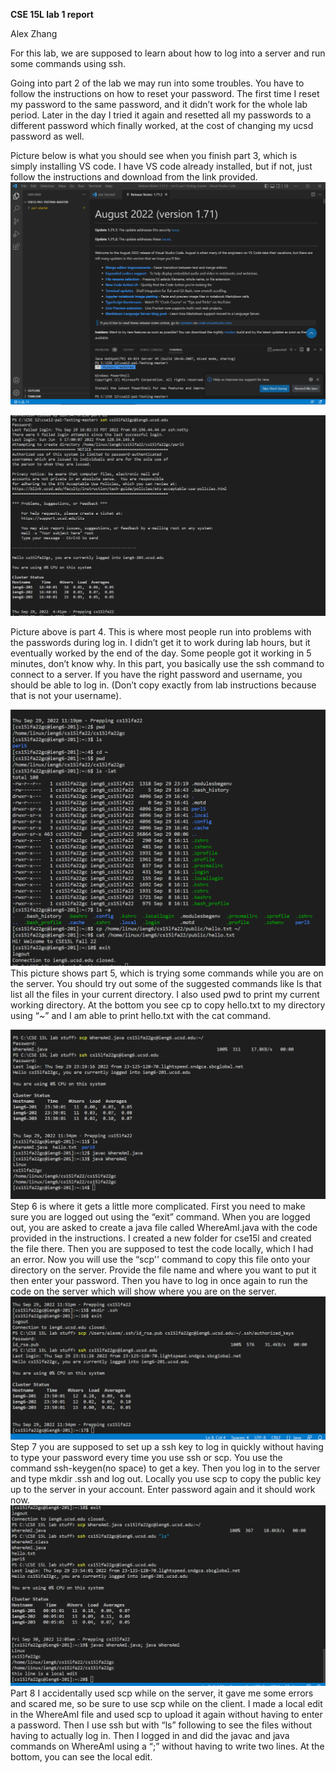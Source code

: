 **CSE 15L lab 1 report**

Alex Zhang

For this lab, we are supposed to learn about how to log into a server and run some commands using ssh.

Going into part 2 of the lab we may run into some troubles. You have to follow the instructions on how to reset your password. The first time I reset my password to the same password, and it didn’t work for the whole lab period. Later in the day I tried it again and resetted all my passwords to a different password which finally worked, at the cost of changing my ucsd password as well.

Picture below is what you should see when you finish part 3, which is simply installing VS code. I have VS code already installed, but if not, just follow the instructions and download from the link provided. 
![Image](CSE%2015L%20lab%201%20vscode.png)

![Image](CSE%2015l%20lab%201%20pic%201.png)

Picture above is part 4. This is where most people run into problems with the passwords during log in. I didn’t get it to work during lab hours, but it eventually worked by the end of the day. Some people got it working in 5 minutes, don’t know why.
In this part, you basically use the ssh command to connect to a server. If you have the right password and username, you should be able to log in. (Don’t copy exactly from lab instructions because that is not your username).

![Image](cse%2015l%20lab%201%20pic%202.png)
This picture shows part 5, which is trying some commands while you are on the server. You should try out some of the suggested commands like ls that list all the files in your current directory. I also used pwd to print my current working directory. At the bottom you see cp to copy hello.txt to my directory using “~” and I am able to print hello.txt with the cat command.

![Image](cse%2015l%20lab%201%20pic%203.png)
Step 6 is where it gets a little more complicated. First you need to make sure you are logged out using the “exit” command. When you are logged out, you are asked to create a java file called WhereAmI.java with the code provided in the instructions. I created a new folder for cse15l and created the file there. Then you are supposed to test the code locally, which I had an error. Now you will use the “scp'' command to copy this file onto your directory on the server. Provide the file name and where you want to put it then enter your password. Then you have to log in once again to run the code on the server which will show where you are on the server.
![Image](cse%2015l%20lab%201%20pic%204.png)
Step 7 you are supposed to set up a ssh key to log in quickly without having to type your password every time you use ssh or scp. You use the command ssh-keygen(no space) to get a key. Then you log in to the server and type mkdir .ssh and log out. Locally you use scp to copy the public key up to the server in your account. Enter password again and it should work now.
![Image](cse%2015l%20lab%201%20pic%205.png)
Part 8 I accidentally used scp while on the server, it gave me some errors and scared me, so be sure to use scp while on the client. I made a local edit in the WhereAmI file and used scp to upload it again without having to enter a password. Then I use ssh but with “ls” following to see the files without having to actually log in. Then I logged in and did the javac and java commands on WhereAmI using a “;” without having to write two lines. At the bottom, you can see the local edit.
